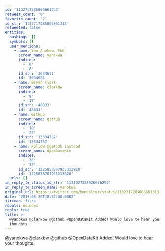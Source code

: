 ```yaml
---
id: '1132717285003661313'
retweet_count: '0'
favorite_count: '2'
id_str: '1132717285003661313'
retweeted: false
entities:
  hashtags: []
  symbols: []
  user_mentions:
    - name: Yaw Anokwa, PhD
      screen_name: yanokwa
      indices:
        - '0'
        - '8'
      id_str: '3634651'
      id: '3634651'
    - name: Bryan Clark
      screen_name: clarkbw
      indices:
        - '9'
        - '17'
      id_str: '48833'
      id: '48833'
    - name: GitHub
      screen_name: github
      indices:
        - '18'
        - '25'
      id_str: '13334762'
      id: '13334762'
    - name: Follow @getodk instead
      screen_name: OpenDataKit
      indices:
        - '26'
        - '38'
      id_str: '1225853707935313920'
      id: '1225853707935313920'
  urls: []
in_reply_to_status_id_str: '1131927328026636292'
in_reply_to_screen_name: yanokwa
original_url: https://twitter.com/benbalter/status/1132717285003661313
date: '2019-05-26T18:37:00.000Z'
sitemap: false
robots: noindex
reply: true
title: >-
  @yanokwa @clarkbw @github @OpenDataKit Added! Would love to hear your
  thoughts.
---
```


@yanokwa @clarkbw @github @OpenDataKit Added! Would love to hear your thoughts.